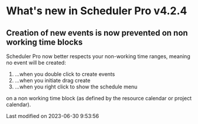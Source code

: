 # What's new in Scheduler Pro v4.2.4

## Creation of new events is now prevented on non working time blocks

Scheduler Pro now better respects your non-working time ranges, meaning no event will be created:

1. ...when you double click to create events
2. ...when you initiate drag create
3. ...when you right click to show the schedule menu

on a non working time block (as defined by the resource calendar or project calendar).



<p class="last-modified">Last modified on 2023-06-30 9:53:56</p>